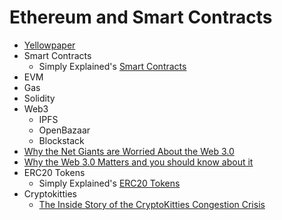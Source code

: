 # Ethereum and Smart Contracts
* [Yellowpaper](http://gavwood.com/paper.pdf)
* Smart Contracts
  * Simply Explained's [Smart Contracts](https://www.youtube.com/watch?v=ZE2HxTmxfrI)
* EVM
* Gas
* Solidity
* Web3
   * IPFS
   * OpenBazaar
   * Blockstack
* [Why the Net Giants are Worried About the Web 3.0](https://medium.com/@matteozago/why-the-net-giants-are-worried-about-the-web-3-0-44b2d3620da5)
* [Why the Web 3.0 Matters and you should know about it](https://medium.com/@matteozago/why-the-web-3-0-matters-and-you-should-know-about-it-a5851d63c949)
* ERC20 Tokens
  * Simply Explained's [ERC20 Tokens](https://www.youtube.com/watch?v=cqZhNzZoMh8)
* Cryptokitties
  * [The Inside Story of the CryptoKitties Congestion Crisis](https://media.consensys.net/the-inside-story-of-the-cryptokitties-congestion-crisis-499b35d119cc)
